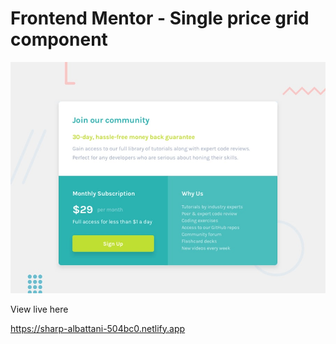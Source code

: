 # Frontend Mentor - Single price grid component

![Design preview for the Single price grid component coding challenge](./design/desktop-preview.jpg)

View live here

https://sharp-albattani-504bc0.netlify.app
